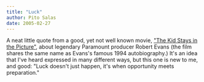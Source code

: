 ```yaml
---
title: "Luck"
author: Pito Salas
date: 2005-02-27
---
```




A neat little quote from a good, yet not well known movie, ["The Kid Stays in
the Picture"](<http://www.imdb.com/title/tt0303353/>), about legendary
Paramount producer Robert Evans (the film shares the same name as Evans's
famous 1994 autobiography.) It's an idea that I've heard expressed in many
different ways, but this one is new to me, and good: "Luck doesn't just
happen, it's when opportunity meets preparation."


